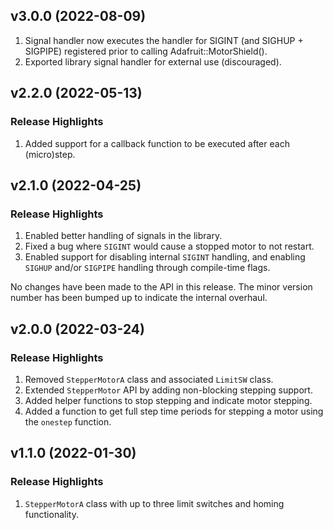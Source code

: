 ## v3.0.0 (2022-08-09)
1. Signal handler now executes the handler for SIGINT (and SIGHUP + SIGPIPE) registered prior to calling Adafruit::MotorShield().
2. Exported library signal handler for external use (discouraged). 

## v2.2.0 (2022-05-13)
### Release Highlights
1. Added support for a callback function to be executed after each (micro)step.

## v2.1.0 (2022-04-25)
### Release Highlights
1. Enabled better handling of signals in the library.
2. Fixed a bug where `SIGINT` would cause a stopped motor to not restart.
3. Enabled support for disabling internal `SIGINT` handling, and enabling
`SIGHUP` and/or `SIGPIPE` handling through compile-time flags.

No changes have been made to the API in this release. The minor version
number has been bumped up to indicate the internal overhaul.

## v2.0.0 (2022-03-24)
### Release Highlights
1. Removed `StepperMotorA` class and associated `LimitSW` class.
2. Extended `StepperMotor` API by adding non-blocking stepping support.
3. Added helper functions to stop stepping and indicate motor stepping.
4. Added a function to get full step time periods for stepping a motor using the `onestep` function.

## v1.1.0 (2022-01-30)
### Release Highlights
1. `StepperMotorA` class with up to three limit switches and homing functionality.
